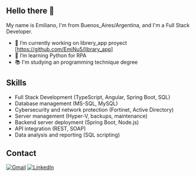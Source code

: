 ## Hello there 👋

My name is Emiliano, I'm from Buenos_Aires/Argentina, and I'm a Full Stack Developer.

- 🔭 I’m currently working on librery_app proyect [https://github.com/EmiNu5/library_app]
- 🌱 I’m learning Python for RPA
- 📚 I'm studying an programming technique degree

## Skills
- Full Stack Development (TypeScript, Angular, Spring Boot, SQL)
- Database management (MS-SQL, MySQL)
- Cybersecurity and network protection (Fortinet, Active Directory)
- Server management (Hyper-V, backups, maintenance)
- Backend server deployment (Spring Boot, Node.js)
- API integration (REST, SOAP)
- Data analysis and reporting (SQL scripting)

## Contact
[![Gmail](https://img.shields.io/badge/Gmail-D14836?style=for-the-badge&logo=gmail&logoColor=white)](mailto:emilianojaviernuniez@gmail.com)
[![LinkedIn](https://img.shields.io/badge/linkedin-%230077B5.svg?style=for-the-badge&logo=linkedin&logoColor=white)](https://www.linkedin.com/in/emilianonu1/)

<!--
**EmiNu5/Eminu5** is a ✨ _special_ ✨ repository because its `README.md` (this file) appears on your GitHub profile.

Here are some ideas to get you started:

- 🔭 I’m currently working on ...
- 🌱 I’m currently learning ...
- 👯 I’m looking to collaborate on ...
- 🤔 I’m looking for help with ...
- 💬 Ask me about ...
- 📫 How to reach me: ...
- 😄 Pronouns: ...
- ⚡ Fun fact: ...
-->
